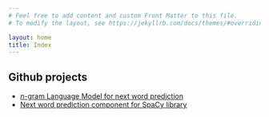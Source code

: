 ```yaml
---
# Feel free to add content and custom Front Matter to this file.
# To modify the layout, see https://jekyllrb.com/docs/themes/#overriding-theme-defaults

layout: home
title: Index
---
```

## Github projects
- [*n*-gram Language Model for next word prediction](https://github.com/joaompfe/ngram-lm)
- [Next word prediction component for SpaCy library]()
